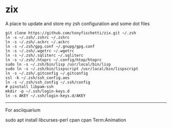 zix
===

A place to update and store my zsh configuration and some dot files

    git clone https://github.com/tonyfischetti/zix.git ~/.zsh
    ln -s ~/.zsh/.zshrc ~/.zshrc
    ln -s ~/.zsh/.ackrc ~/.ackrc
    ln -s ~/.zsh/gpg.conf ~/.gnupg/gpg.conf 
    ln -s ~/.zsh/.wgetrc ~/.wgetrc
    ln -s ~/.zsh/.sqliterc ~/.sqliterc
    ln -s ~/.zsh/.htoprc ~/.config/htop/htoprc
    sudo ln -s ~/.zsh/bin/lisp /usr/local/bin/lisp
    sudo ln -s ~/.zsh/bin/lispscript /usr/local/bin/lispscript
    ln -s ~/.zsh/.gitconfig ~/.gitconfig
    ssl -k ~/.zsh/ssh_config.aes
    ln -s ~/.zsh/ssh_config ~/.ssh/config
    # pinstall libpam-ssh
    mkdir -p ~/.ssh/login-keys.d
    ln -s AKEY ~/.ssh/login-keys.d/AKEY



----

For asciiquarium

  sudo apt install libcurses-perl
  cpan
  cpan Term:Animation

